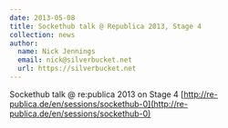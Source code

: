 ```yaml
---
date: 2013-05-08
title: Sockethub talk @ Republica 2013, Stage 4
collection: news
author: 
  name: Nick Jennings
  email: nick@silverbucket.net
  url: https://silverbucket.net
---
```


Sockethub talk @ re:publica 2013 on Stage 4 [http://re-publica.de/en/sessions/sockethub-0](http://re-publica.de/en/sessions/sockethub-0)

